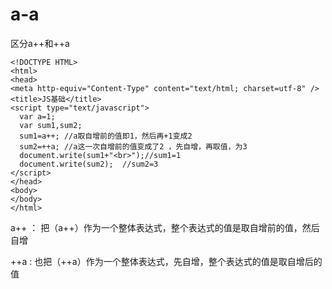 # a-a
区分a++和++a

    <!DOCTYPE HTML>
    <html>
    <head>
    <meta http-equiv="Content-Type" content="text/html; charset=utf-8" />
    <title>JS基础</title>
    <script type="text/javascript">
      var a=1;
      var sum1,sum2;
      sum1=a++; //a取自增前的值即1，然后再+1变成2
      sum2=++a; //a这一次自增前的值变成了2 ，先自增，再取值，为3
      document.write(sum1+"<br>");//sum1=1
      document.write(sum2);  //sum2=3
    </script>
    </head>
    <body>
    </body>
    </html>
    
a++ ： 把（a++）作为一个整体表达式，整个表达式的值是取自增前的值，然后自增<br>

++a : 也把（++a）作为一个整体表达式，先自增，整个表达式的值是取自增后的值<br>

